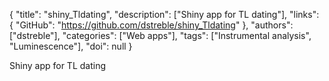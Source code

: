 {
  "title": "shiny_Tldating",
  "description": ["Shiny app for TL dating"],
  "links": {
    "GitHub": "https://github.com/dstreble/shiny_Tldating"
  },
  "authors": ["dstreble"],
  "categories": ["Web apps"],
  "tags": ["Instrumental analysis", "Luminescence"],
  "doi": null
}

<!-- Generated by csv2md.R – do not edit by hand -->

Shiny app for TL dating